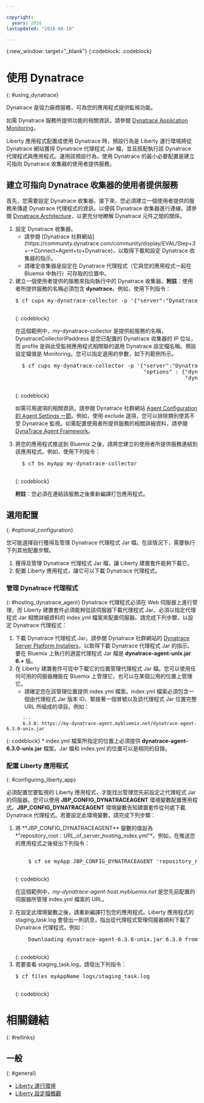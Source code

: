 ```yaml
---

copyright:
  years: 2016
lastupdated: "2016-06-10"

---
```


{:new_window: target="_blank"}
{:codeblock: .codeblock}

# 使用 Dynatrace
{: #using_dynatrace}

Dynatrace 是協力廠商服務，可為您的應用程式提供監視功能。

如需 Dynatrace 服務所提供功能的相關資訊，請參閱 [Dynatrace Application Monitoring](http://www.dynatrace.com/en/products/application-monitoring.html)。

Liberty 應用程式配置成使用 Dynatrace 時，預設行為是 Liberty 運行環境將從 Dynatrace 網站獲得 Dynatrace 代理程式 Jar 檔，並且搭配執行該 Dynatrace 代理程式與應用程式。運用該預設行為，使用 Dynatrace 的最小必要配置是建立可指向 Dynatrace 收集器的使用者提供服務。

## 建立可指向 Dynatrace 收集器的使用者提供服務

首先，您需要設定 Dynatrace 收集器。接下來，您必須建立一個使用者提供的服務來傳遞 Dynatrace 代理程式的資訊，以便與 Dynatrace 收集器進行連線。請參閱 [Dynatrace Architecture](https://community.dynatrace.com/community/display/DOCDT63/Architecture)，以更充分地瞭解 Dynatrace 元件之間的關係。

<ol>
<li>設定 Dynatrace 收集器。<ul>
  <li>請參閱 [Dynatrace 社群網站](https://community.dynatrace.com/community/display/EVAL/Step+3+-+Connect+Agent+to+Dynatrace)，以取得下載和設定 Dynatrace 收集器的指示。</li>
  <li>請確定收集器是設定在 Dynatrace 代理程式（它與您的應用程式一起在 Bluemix 中執行）可存取的位置中。</li>
  </ul>
</li>
<li>建立一個使用者提供的服務來指向執行中的 Dynatrace 收集器。<b>附註</b>：使用者所提供服務的名稱必須包含 <b>dynatrace</b>。例如，使用下列指令：
<pre>
$ cf cups my-dynatrace-collector -p '{"server":"DynatraceCollectorIPaddress","profile":"Monitoring"}'
  </pre>
  {: codeblock}

在這個範例中，my-dynatrace-collector 是提供給服務的名稱，DynatraceCollectorIPaddress 是您已配置的 Dynatrace 收集器的 IP 位址，而 profile 是與此受監視應用程式相關聯的選用 Dynatrace 設定檔名稱。預設設定檔值是 Monitoring。您可以指定選用的參數，如下列範例所示。


  <pre>
  $ cf cups my-dynatrace-collector -p '{"server":"DynatraceCollectorIPaddress","profile":"Monitoring",
                                        "options" : {"dynatrace-parameter-1": "value",
                                                     "dynatrace-parameter-2": "value"}}'
  </pre>
  {: codeblock}

如需可用選項的相關資訊，請參閱 Dynatrace 社群網站 [Agent Configuration 的 Agent Settings 一節](https://community.dynatrace.com/community/display/DOCDT62/Agent+Configuration)。例如，使用 exclude 選項，您可以排除類別使其不受 Dynatrace 監視。如需配置使用者所提供服務的相關詳細資料，請參閱 [DynaTrace Agent Framework](https://github.com/cloudfoundry/ibm-websphere-liberty-buildpack/blob/master/docs/framework-dynatrace-agent.md)。

</li>
<li>將您的應用程式推送到 Bluemix 之後，請將您建立的使用者所提供服務連結到該應用程式。例如，使用下列指令：

  <pre>
  $ cf bs myApp my-dynatrace-collector
  </pre>  
  {: codeblock}

**附註**：您必須在連結該服務之後重新編譯打包應用程式。
</li>
</ol>

## 選用配置
{: #optional_configuration}

您可能選擇自行獲得及管理 Dynatrace 代理程式 Jar 檔。在該情況下，需要執行下列其他配置步驟。
1. 獲得及管理 Dynatrace 代理程式 Jar 檔，讓 Liberty 建置套件能夠下載它。
2. 配置 Liberty 應用程式，讓它可以下載 Dynatrace 代理程式。

### 管理 Dynatrace 代理程式
{: #hosting_dynatrace_agent}
Dynatrace 代理程式必須在 Web 伺服器上進行管理，而 Liberty 建置套件必須能夠從該伺服器下載代理程式 Jar。必須以指定代理程式 Jar 相關詳細資料的 index.yml 檔案來配置伺服器。請完成下列步驟，以設定 Dynatrace 代理程式：
  1. 下載 Dynatrace 代理程式 Jar。請參閱 Dynatrace 社群網站的 [Dynatrace Server Platform Installers](https://community.dynatrace.com/community/display/EVAL/Step+1+-+Download+and+install+Dynatrace)，以取得下載 Dynatrace 代理程式 Jar 的指示。要在 Bluemix 上執行的適當代理程式 Jar 檔是 **dynatrace-agent-unix.jar** **6.+** 版。
  2. 在 Liberty 建置套件可從中下載它的位置管理代理程式 Jar 檔。您可以使用任何可用的伺服器機能在 Bluemix 上管理它，也可以在某個公用的位置上管理它。
     * 請確定您在該管理位置提供 index.yml 檔案。index.yml 檔案必須包含一個由代理程式 Jar 版本 ID、緊接著一個冒號以及該代理程式 Jar 位置完整 URL 所組成的項目。例如：
```
      ---
      6.3.0: https://my-dynatrace-agent.mybluemix.net/dynatrace-agent-6.3.0-unix.jar
```  
{: codeblock}
     * index.yml 檔案所指定的位置上必須提供 **dynatrace-agent-6.3.0-unix.jar** 檔案。Jar 檔和 index.yml 的位置可以是相同的目錄。

### 配置 Liberty 應用程式
{: #configuring_liberty_app}

必須配置您要監視的 Liberty 應用程式，才能找出管理您先前設定之代理程式 Jar 的伺服器。您可以使用 **JBP_CONFIG_DYNATRACEAGENT** 環境變數配置應用程式。**JBP_CONFIG_DYNATRACEAGENT** 環境變數告知建置套件從何處下載 Dynatrace 代理程式。若要設定此環境變數，請完成下列步驟：
<ol>
   <li> 將 **JBP_CONFIG_DYNATRACEAGENT** 變數的值設為 *"repository_root：URL_of_server_hosting_index.yml"*。例如，在推送您的應用程式之後發出下列指令：
  
  <pre>   
    $ cf se myApp JBP_CONFIG_DYNATRACEAGENT 'repository_root: https://my-dynatrace-agent-host.mybluemix.net'
  </pre>
  {: codeblock}

  在這個範例中，*my-dynatrace-agent-host.mybluemix.net* 是您先前配置的伺服器所管理 index.yml 檔案的 URL。
  </li>
  <li> 在設定此環境變數之後，請重新編譯打包您的應用程式。Liberty 應用程式的 staging_task.log 會發出一則訊息，指出從代理程式管理伺服器順利下載了 Dynatrace 代理程式。例如：
<pre>
    Downloading dynatrace-agent-6.3.0-unix.jar 6.3.0 from https://my-dynatrace-agent-host.mybluemix.net/dynatrace-agent-6.3.0-unix.jar (17.8s)
  </pre>
  {: codeblock}

</li>
<li>若要查看 staging_task.log，請發出下列指令：

  <pre>
$ cf files myAppName logs/staging_task.log
  </pre>  
  {: codeblock}

</li>
</ol>

# 相關鏈結
{: #rellinks}
## 一般
{: #general}
* [Liberty 運行環境](index.html)
* [Liberty 設定檔概觀](http://www-01.ibm.com/support/knowledgecenter/SSAW57_8.5.5/com.ibm.websphere.wlp.nd.doc/ae/cwlp_about.html)

